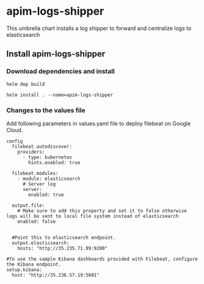 # apim-logs-shipper

This umbrella chart installs a log shipper to forward and centralize logs to elasticsearch 

## Install apim-logs-shipper

### Download dependencies and install
`helm dep build`

`helm install . --name=apim-logs-shipper`

### Changes to the values file
Add following parameters in values.yaml file to deploy filebeat on Google Cloud. 
```
config  
  filebeat.autodiscover:
    providers:
      - type: kubernetes
        hints.enabled: true

  filebeat.modules:
    - module: elasticsearch
      # Server log
      server:
        enabled: true
        
  output.file:
    # Make sure to add this property and set it to false otherwise logs will be sent to local file system instead of elasticsearch  
    enabled: false


  #Point this to elasticsearch endpoint.
  output.elasticsearch:
    hosts: "http://35.235.71.99:9200"        

#To use the sample Kibana dashboards provided with Filebeat, configure the Kibana endpoint.
setup.kibana:
  host: "http://35.236.57.19:5601"   
``` 